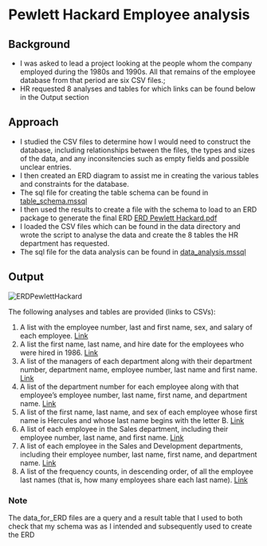 # Pewlett Hackard Employee analysis



## Background
- I was asked to lead a project looking at the people whom the company employed during the 1980s and 1990s. 
  All that remains of the employee database from that period are six CSV files.;
- HR requested 8 analyses and tables for which links can be found below in the Output section
  


## Approach

- I studied the CSV files to determine  how I would need to construct the database, including relationships between the files, the types and sizes of the data, and any inconsitencies such as empty fields and possible unclear entries.
- I then created an ERD diagram to assist me in creating the various tables and constraints for the database.
- The sql file for creating the table schema can be found in [table_schema.mssql](https://github.com/Reinierandrew/sql-challenge/blob/main/EmployeeSQL/table_schema.mssql)
- I then used the results to create a file with the schema to load to an ERD package to generate the final ERD [ERD Pewlett Hackard.pdf](https://github.com/Reinierandrew/sql-challenge/blob/main/EmployeeSQL/ERD%20Pewlett%20Hackard.pdf)
- I loaded the CSV files which can be found in the data directory and wrote the script to analyse the data and create the 8 tables the HR department has requested.
-  The sql file for the data analysis can be found in [data_analysis.mssql](https://github.com/Reinierandrew/sql-challenge/tree/main/EmployeeSQL)

## Output

![ERDPewlettHackard](https://user-images.githubusercontent.com/112833174/214707578-6ec4b512-6502-4964-b4a0-d7115573f8c6.jpg)

The following analyses and tables are provided (links to CSVs):
  1. A list with the employee number, last and first name, sex, and salary of each employee. [Link](https://github.com/Reinierandrew/sql-challenge/blob/main/EmployeeSQL/output/Q1.csv)
  2. A list the first name, last name, and hire date for the employees who were hired in 1986. [Link](https://github.com/Reinierandrew/sql-challenge/blob/main/EmployeeSQL/output/Q2.csv)
  3. A list of the managers of each department along with their department number, department name, employee number, last name and first name.  [Link](https://github.com/Reinierandrew/sql-challenge/blob/main/EmployeeSQL/output/Q3.csv)
  4. A list of the department number for each employee along with that employee’s employee number, last name, first name, and department name.  [Link](https://github.com/Reinierandrew/sql-challenge/blob/main/EmployeeSQL/output/Q4.csv)
  5. A list of the first name, last name, and sex of each employee whose first name is Hercules and whose last name begins with the letter B.  [Link](https://github.com/Reinierandrew/sql-challenge/blob/main/EmployeeSQL/output/Q5.csv)
  6. A list of each employee in the Sales department, including their employee number, last name, and first name. [Link](https://github.com/Reinierandrew/sql-challenge/blob/main/EmployeeSQL/output/Q6.csv)
  7. A list of each employee in the Sales and Development departments, including their employee number, last name, first name, and department name.  [Link](https://github.com/Reinierandrew/sql-challenge/blob/main/EmployeeSQL/output/Q7.csv)
  8. A list of the frequency counts, in descending order, of all the employee last names 
      (that is, how many employees share each last name).  [Link](https://github.com/Reinierandrew/sql-challenge/blob/main/EmployeeSQL/output/Q8.csv)

### Note
The data_for_ERD files are a query and a result table that I used to both check that my schema was as I intended and subsequently used to create the ERD
